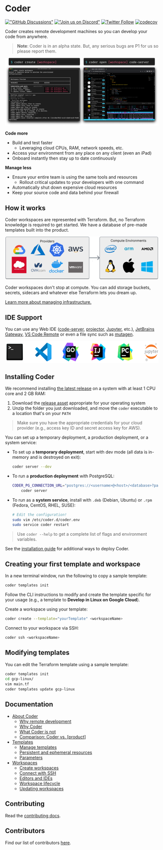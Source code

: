 # Coder

[!["GitHub
Discussions"](https://img.shields.io/badge/%20GitHub-%20Discussions-gray.svg?longCache=true&logo=github&colorB=purple)](https://github.com/coder/coder/discussions)
[!["Join us on
Discord"](https://img.shields.io/badge/join-us%20on%20Discord-gray.svg?longCache=true&logo=discord&colorB=purple)](https://discord.gg/coder)
[![Twitter
Follow](https://img.shields.io/twitter/follow/CoderHQ?label=%40CoderHQ&style=social)](https://twitter.com/coderhq)
[![codecov](https://codecov.io/gh/coder/coder/branch/main/graph/badge.svg?token=TNLW3OAP6G)](https://codecov.io/gh/coder/coder)

Coder creates remote development machines so you can develop your code from anywhere.

> **Note**:
> Coder is in an alpha state. But, any serious bugs are P1 for us so please report them.

<p align="center">
  <img src="./docs/images/hero-image.png">
</p>

**Code more**

- Build and test faster
  - Leveraging cloud CPUs, RAM, network speeds, etc.
- Access your environment from any place on any client (even an iPad)
- Onboard instantly then stay up to date continuously

**Manage less**

- Ensure your entire team is using the same tools and resources
  - Rollout critical updates to your developers with one command
- Automatically shut down expensive cloud resources
- Keep your source code and data behind your firewall

## How it works

Coder workspaces are represented with Terraform. But, no Terraform knowledge is
required to get started. We have a database of pre-made templates built into the
product.

<p align="center">
  <img src="./docs/images/providers-compute.png">
</p>

Coder workspaces don't stop at compute. You can add storage buckets, secrets, sidecars
and whatever else Terraform lets you dream up.

[Learn more about managing infrastructure.](./docs/templates.md)

## IDE Support

You can use any Web IDE ([code-server](https://github.com/coder/code-server), [projector](https://github.com/JetBrains/projector-server), [Jupyter](https://jupyter.org/), etc.), [JetBrains Gateway](https://www.jetbrains.com/remote-development/gateway/), [VS Code Remote](https://code.visualstudio.com/docs/remote/ssh-tutorial) or even a file sync such as [mutagen](https://mutagen.io/).

<p align="center">
  <img src="./docs/images/ide-icons.svg" height=72>
</p>

## Installing Coder

We recommend installing [the latest
release](https://github.com/coder/coder/releases) on a system with at least 1
CPU core and 2 GB RAM:

1. Download the [release asset](https://github.com/coder/coder/releases) appropriate for your operating system
1. Unzip the folder you just downloaded, and move the `coder` executable to a
   location that's on your `PATH`

> Make sure you have the appropriate credentials for your cloud provider (e.g.,
> access key ID and secret access key for AWS).

You can set up a temporary deployment, a production deployment, or a system service:

- To set up a **temporary deployment**, start with dev mode (all data is in-memory and is
  destroyed on exit):

  ```bash
  coder server --dev
  ```

- To run a **production deployment** with PostgreSQL:

  ```bash
  CODER_PG_CONNECTION_URL="postgres://<username>@<host>/<database>?password=<password>" \
      coder server
  ```

- To run as a **system service**, install with `.deb` (Debian, Ubuntu) or `.rpm`
  (Fedora, CentOS, RHEL, SUSE):

  ```bash
  # Edit the configuration!
  sudo vim /etc/coder.d/coder.env
  sudo service coder restart
  ```

> Use `coder --help` to get a complete list of flags and environment
> variables.

See the [installation guide](./docs/install.md) for additional ways to deploy Coder.

## Creating your first template and workspace

In a new terminal window, run the following to copy a sample template:

```bash
coder templates init
```

Follow the CLI instructions to modify and create the template specific for your
usage (e.g., a template to **Develop in Linux on Google Cloud**).

Create a workspace using your template:

```bash
coder create --template="yourTemplate" <workspaceName>
```

Connect to your workspace via SSH:

```bash
coder ssh <workspaceName>
```

## Modifying templates

You can edit the Terraform template using a sample template:

```sh
coder templates init
cd gcp-linux/
vim main.tf
coder templates update gcp-linux
```

## Documentation

- [About Coder](./docs/about.md#about-coder)
  - [Why remote development](./docs/about.md#why-remote-development)
  - [Why Coder](./docs/about.md#why-coder)
  - [What Coder is not](./docs/about.md#what-coder-is-not)
  - [Comparison: Coder vs. [product]](./docs/about.md#comparison)
- [Templates](./docs/templates.md)
  - [Manage templates](./docs/templates.md#manage-templates)
  - [Persistent and ephemeral
    resources](./docs/templates.md#persistent-and-ephemeral-resources)
  - [Parameters](./docs/templates.md#parameters)
- [Workspaces](./docs/workspaces.md)
  - [Create workspaces](./docs/workspaces.md#create-workspaces)
  - [Connect with SSH](./docs/workspaces.md#connect-with-ssh)
  - [Editors and IDEs](./docs/workspaces.md#editors-and-ides)
  - [Workspace lifecycle](./docs/workspaces.md#workspace-lifecycle)
  - [Updating workspaces](./docs/workspaces.md#updating-workspaces)

## Contributing

Read the [contributing docs](./docs/CONTRIBUTING.md).

## Contributors

Find our list of contributors [here](./docs/CONTRIBUTORS.md).
